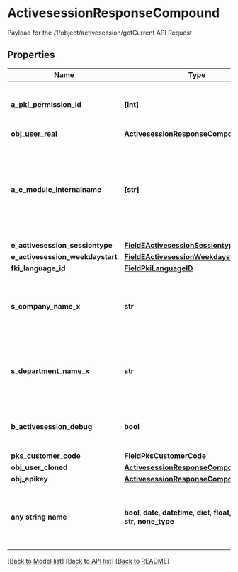 # ActivesessionResponseCompound

Payload for the /1/object/activesession/getCurrent API Request

## Properties
Name | Type | Description | Notes
------------ | ------------- | ------------- | -------------
**a_pki_permission_id** | **[int]** | An array of permissions granted to the user or api key | 
**obj_user_real** | [**ActivesessionResponseCompoundUser**](ActivesessionResponseCompoundUser.md) |  | 
**a_e_module_internalname** | **[str]** | An Array of Registered modules.  These are the modules that are Licensed to be used by the User or the API Key. | 
**e_activesession_sessiontype** | [**FieldEActivesessionSessiontype**](FieldEActivesessionSessiontype.md) |  | 
**e_activesession_weekdaystart** | [**FieldEActivesessionWeekdaystart**](FieldEActivesessionWeekdaystart.md) |  | 
**fki_language_id** | [**FieldPkiLanguageID**](FieldPkiLanguageID.md) |  | 
**s_company_name_x** | **str** | The Name of the Company in the language of the requester | 
**s_department_name_x** | **str** | The Name of the Department in the language of the requester | 
**b_activesession_debug** | **bool** | Whether the active session is in debug or not | 
**pks_customer_code** | [**FieldPksCustomerCode**](FieldPksCustomerCode.md) |  | 
**obj_user_cloned** | [**ActivesessionResponseCompoundUser**](ActivesessionResponseCompoundUser.md) |  | [optional] 
**obj_apikey** | [**ActivesessionResponseCompoundApikey**](ActivesessionResponseCompoundApikey.md) |  | [optional] 
**any string name** | **bool, date, datetime, dict, float, int, list, str, none_type** | any string name can be used but the value must be the correct type | [optional]

[[Back to Model list]](../README.md#documentation-for-models) [[Back to API list]](../README.md#documentation-for-api-endpoints) [[Back to README]](../README.md)


